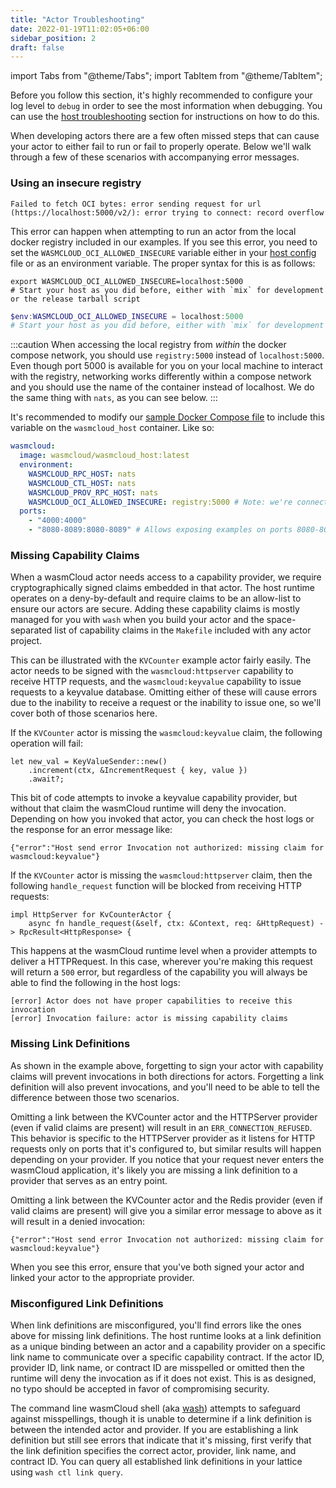 ```yaml
---
title: "Actor Troubleshooting"
date: 2022-01-19T11:02:05+06:00
sidebar_position: 2
draft: false
---
```


import Tabs from "@theme/Tabs";
import TabItem from "@theme/TabItem";

Before you follow this section, it's highly recommended to configure your log level to `debug` in order to see the most information when debugging. You can use the [host troubleshooting](./host.md#changing-log-level) section for instructions on how to do this.

When developing actors there are a few often missed steps that can cause your actor to either fail to run or fail to properly operate. Below we'll walk through a few of these scenarios with accompanying error messages.

### Using an insecure registry

```console
Failed to fetch OCI bytes: error sending request for url (https://localhost:5000/v2/): error trying to connect: record overflow
```

This error can happen when attempting to run an actor from the local docker registry included in our examples. If you see this error, you need to set the `WASMCLOUD_OCI_ALLOWED_INSECURE` variable either in your [host config](/docs/reference/host-runtime/host_configure#supported-configuration-variables) file or as an environment variable. The proper syntax for this is as follows:

<Tabs>
  <TabItem value="unix" label="Unix" default>

```shell
export WASMCLOUD_OCI_ALLOWED_INSECURE=localhost:5000
# Start your host as you did before, either with `mix` for development or the release tarball script
```

  </TabItem>
  <TabItem value="windows" label="Windows Powershell">

```powershell
$env:WASMCLOUD_OCI_ALLOWED_INSECURE = localhost:5000
# Start your host as you did before, either with `mix` for development or the release tarball script
```

  </TabItem>
  <TabItem value="docker" label="Docker">

:::caution
When accessing the local registry from _within_ the docker compose network, you should use `registry:5000` instead of `localhost:5000`. Even though port 5000 is available for you on your local machine to interact with the registry, networking works differently within a compose network and you should use the name of the container instead of localhost. We do the same thing with `nats`, as you can see below.
:::

It's recommended to modify our [sample Docker Compose file](https://raw.githubusercontent.com/wasmCloud/examples/main/docker/docker-compose.yml) to include this variable on the `wasmcloud_host` container. Like so:

```yaml
wasmcloud:
  image: wasmcloud/wasmcloud_host:latest
  environment:
    WASMCLOUD_RPC_HOST: nats
    WASMCLOUD_CTL_HOST: nats
    WASMCLOUD_PROV_RPC_HOST: nats
    WASMCLOUD_OCI_ALLOWED_INSECURE: registry:5000 # Note: we're connecting to the registry container, not localhost, in docker
  ports:
    - "4000:4000"
    - "8080-8089:8080-8089" # Allows exposing examples on ports 8080-8089
```

  </TabItem>
</Tabs>

### Missing Capability Claims

When a wasmCloud actor needs access to a capability provider, we require cryptographically signed claims embedded in that actor. The host runtime operates on a deny-by-default and require claims to be an allow-list to ensure our actors are secure. Adding these capability claims is mostly managed for you with `wash` when you build your actor and the space-separated list of capability claims in the `Makefile` included with any actor project.

This can be illustrated with the `KVCounter` example actor fairly easily. The actor needs to be signed with the `wasmcloud:httpserver` capability to receive HTTP requests, and the `wasmcloud:keyvalue` capability to issue requests to a keyvalue database. Omitting either of these will cause errors due to the inability to receive a request or the inability to issue one, so we'll cover both of those scenarios here.

If the `KVCounter` actor is missing the `wasmcloud:keyvalue` claim, the following operation will fail:

```
let new_val = KeyValueSender::new()
    .increment(ctx, &IncrementRequest { key, value })
    .await?;
```

This bit of code attempts to invoke a keyvalue capability provider, but without that claim the wasmCloud runtime will deny the invocation. Depending on how you invoked that actor, you can check the host logs or the response for an error message like:

```
{"error":"Host send error Invocation not authorized: missing claim for wasmcloud:keyvalue"}
```

If the `KVCounter` actor is missing the `wasmcloud:httpserver` claim, then the following `handle_request` function will be blocked from receiving HTTP requests:

```
impl HttpServer for KvCounterActor {
    async fn handle_request(&self, ctx: &Context, req: &HttpRequest) -> RpcResult<HttpResponse> {
```

This happens at the wasmCloud runtime level when a provider attempts to deliver a HTTPRequest. In this case, wherever you're making this request will return a `500` error, but regardless of the capability you will always be able to find the following in the host logs:

```
[error] Actor does not have proper capabilities to receive this invocation
[error] Invocation failure: actor is missing capability claims
```

### Missing Link Definitions

As shown in the example above, forgetting to sign your actor with capability claims will prevent invocations in both directions for actors. Forgetting a link definition will also prevent invocations, and you'll need to be able to tell the difference between those two scenarios.

Omitting a link between the KVCounter actor and the HTTPServer provider (even if valid claims are present) will result in an `ERR_CONNECTION_REFUSED`. This behavior is specific to the HTTPServer provider as it listens for HTTP requests only on ports that it's configured to, but similar results will happen depending on your provider. If you notice that your request never enters the wasmCloud application, it's likely you are missing a link definition to a provider that serves as an entry point.

Omitting a link between the KVCounter actor and the Redis provider (even if valid claims are present) will give you a similar error message to above as it will result in a denied invocation:

```
{"error":"Host send error Invocation not authorized: missing claim for wasmcloud:keyvalue"}
```

When you see this error, ensure that you've both signed your actor and linked your actor to the appropriate provider.

### Misconfigured Link Definitions

When link definitions are misconfigured, you'll find errors like the ones above for missing link definitions. The host runtime looks at a link definition as a unique binding between an actor and a capability provider on a specific link name to communicate over a specific capability contract. If the actor ID, provider ID, link name, or contract ID are misspelled or omitted then the runtime will deny the invocation as if it does not exist. This is as designed, no typo should be accepted in favor of compromising security.

The command line wasmCloud shell (aka [wash](https://github.com/wasmCloud/wash)) attempts to safeguard against misspellings, though it is unable to determine if a link definition is between the intended actor and provider. If you are establishing a link definition but still see errors that indicate that it's missing, first verify that the link definition specifies the correct actor, provider, link name, and contract ID. You can query all established link definitions in your lattice using `wash ctl link query`.
